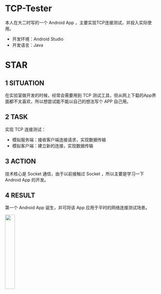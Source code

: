 # TCP-Tester #
本人在大二时写的一个 Android App ，主要实现TCP连接测试，并投入实际使用。

- 开发环境：Android Studio
- 开发语言：Java

# STAR #
## 1 SITUATION ##
在实验室做开发的时候，经常会需要用到 TCP 测试工具，但从网上下载的App界面都不太喜欢，所以想尝试能不能以自己的想法写个 APP 自己用。

## 2 TASK ##
实现 TCP 连接测试：
- 模拟服务端：接收客户端连接请求，实现数据传输
- 模拟客户端：建立新的连接，实现数据传输

## 3 ACTION ##
技术核心是 Socket 通信，由于以前接触过 Socket ，所以主要是学习一下 Android App 的开发。

## 4 RESULT ##
第一个 Android App 诞生，并可将该 App 应用于平时的网络连接测试场景。

<img src="https://github.com/HauyuChen/TCP-Tester/blob/master/Welcome.png" width = "25%" height = "25%" />
